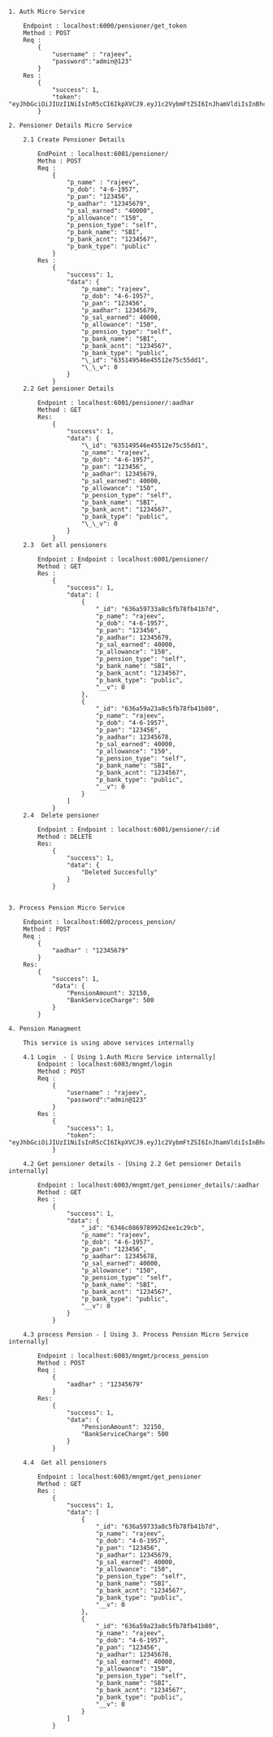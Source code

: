     1. Auth Micro Service

        Endpoint : localhost:6000/pensioner/get_token
        Method : POST
        Req :
            {
                "username" : "rajeev",
                "password":"admin@123"
            }
        Res :
            {
                "success": 1,
                "token": "eyJhbGciOiJIUzI1NiIsInR5cCI6IkpXVCJ9.eyJ1c2VybmFtZSI6InJhamVldiIsInBhc3N3b3JkIjoiYWRtaW5AMTIzIiwiYWFkaGFyIjoiMTIzNDU2NzgiLCJpYXQiOjE2NjYyNzE1MzUsImV4cCI6MTY2NjI3MzMzNX0.p7HfoDzWjjAXXO8Zy00ErMkKTg8uehyPH1xDUxErpWk"
            }

    2. Pensioner Details Micro Service

        2.1 Create Pensioner Details

            EndPoint : localhost:6001/pensioner/
            Metho : POST
            Req :
                {
                    "p_name" : "rajeev",
                    "p_dob": "4-6-1957",
                    "p_pan": "123456",
                    "p_aadhar": "12345679",
                    "p_sal_earned": "40000",
                    "p_allowance": "150",
                    "p_pension_type": "self",
                    "p_bank_name": "SBI",
                    "p_bank_acnt": "1234567",
                    "p_bank_type": "public"
                }
            Res :
                {
                    "success": 1,
                    "data": {
                        "p_name": "rajeev",
                        "p_dob": "4-6-1957",
                        "p_pan": "123456",
                        "p_aadhar": 12345679,
                        "p_sal_earned": 40000,
                        "p_allowance": "150",
                        "p_pension_type": "self",
                        "p_bank_name": "SBI",
                        "p_bank_acnt": "1234567",
                        "p_bank_type": "public",
                        "\_id": "635149546e45512e75c55dd1",
                        "\_\_v": 0
                    }
                }
        2.2 Get pensioner Details

            Endpoint : localhost:6001/pensioner/:aadhar
            Method : GET
            Res:
                {
                    "success": 1,
                    "data": {
                        "\_id": "635149546e45512e75c55dd1",
                        "p_name": "rajeev",
                        "p_dob": "4-6-1957",
                        "p_pan": "123456",
                        "p_aadhar": 12345679,
                        "p_sal_earned": 40000,
                        "p_allowance": "150",
                        "p_pension_type": "self",
                        "p_bank_name": "SBI",
                        "p_bank_acnt": "1234567",
                        "p_bank_type": "public",
                        "\_\_v": 0
                    }
                }
        2.3  Get all pensioners

            Endpoint : Endpoint : localhost:6001/pensioner/
            Method : GET
            Res :
                {
                    "success": 1,
                    "data": [
                        {
                            "_id": "636a59733a8c5fb78fb41b7d",
                            "p_name": "rajeev",
                            "p_dob": "4-6-1957",
                            "p_pan": "123456",
                            "p_aadhar": 12345679,
                            "p_sal_earned": 40000,
                            "p_allowance": "150",
                            "p_pension_type": "self",
                            "p_bank_name": "SBI",
                            "p_bank_acnt": "1234567",
                            "p_bank_type": "public",
                            "__v": 0
                        },
                        {
                            "_id": "636a59a23a8c5fb78fb41b80",
                            "p_name": "rajeev",
                            "p_dob": "4-6-1957",
                            "p_pan": "123456",
                            "p_aadhar": 12345678,
                            "p_sal_earned": 40000,
                            "p_allowance": "150",
                            "p_pension_type": "self",
                            "p_bank_name": "SBI",
                            "p_bank_acnt": "1234567",
                            "p_bank_type": "public",
                            "__v": 0
                        }
                    ]
                }
        2.4  Delete pensioner

            Endpoint : Endpoint : localhost:6001/pensioner/:id
            Method : DELETE
            Res:
                {
                    "success": 1,
                    "data": {
                        "Deleted Succesfully"
                    }
                }


    3. Process Pension Micro Service

        Endpoint : localhost:6002/process_pension/
        Method : POST
        Req :
            {
                "aadhar" : "12345679"
            }
        Res:
            {
                "success": 1,
                "data": {
                    "PensionAmount": 32150,
                    "BankServiceCharge": 500
                }
            }

    4. Pension Managment

        This service is using above services internally

        4.1 Login  - [ Using 1.Auth Micro Service internally]
            Endpoint : localhost:6003/mngmt/login
            Method : POST
            Req :
                {
                    "username" : "rajeev",
                    "password":"admin@123"
                }
            Res :
                {
                    "success": 1,
                    "token": "eyJhbGciOiJIUzI1NiIsInR5cCI6IkpXVCJ9.eyJ1c2VybmFtZSI6InJhamVldiIsInBhc3N3b3JkIjoiYWRtaW5AMTIzIiwiYWFkaGFyIjoiMTIzNDU2NzgiLCJpYXQiOjE2NjYyNzE1MzUsImV4cCI6MTY2NjI3MzMzNX0.p7HfoDzWjjAXXO8Zy00ErMkKTg8uehyPH1xDUxErpWk"
                }

        4.2 Get pensioner details - [Using 2.2 Get pensioner Details internally]

            Endpoint : localhost:6003/mngmt/get_pensioner_details/:aadhar
            Method : GET
            Res :
                {
                    "success": 1,
                    "data": {
                        "_id": "6346c086978992d2ee1c29cb",
                        "p_name": "rajeev",
                        "p_dob": "4-6-1957",
                        "p_pan": "123456",
                        "p_aadhar": 12345678,
                        "p_sal_earned": 40000,
                        "p_allowance": "150",
                        "p_pension_type": "self",
                        "p_bank_name": "SBI",
                        "p_bank_acnt": "1234567",
                        "p_bank_type": "public",
                        "__v": 0
                    }
                }

        4.3 process Pension - [ Using 3. Process Pension Micro Service internally]

            Endpoint : localhost:6003/mngmt/process_pension
            Method : POST
            Req :
                {
                    "aadhar" : "12345679"
                }
            Res:
                {
                    "success": 1,
                    "data": {
                        "PensionAmount": 32150,
                        "BankServiceCharge": 500
                    }
                }

        4.4  Get all pensioners

            Endpoint : localhost:6003/mngmt/get_pensioner
            Method : GET
            Res :
                {
                    "success": 1,
                    "data": [
                        {
                            "_id": "636a59733a8c5fb78fb41b7d",
                            "p_name": "rajeev",
                            "p_dob": "4-6-1957",
                            "p_pan": "123456",
                            "p_aadhar": 12345679,
                            "p_sal_earned": 40000,
                            "p_allowance": "150",
                            "p_pension_type": "self",
                            "p_bank_name": "SBI",
                            "p_bank_acnt": "1234567",
                            "p_bank_type": "public",
                            "__v": 0
                        },
                        {
                            "_id": "636a59a23a8c5fb78fb41b80",
                            "p_name": "rajeev",
                            "p_dob": "4-6-1957",
                            "p_pan": "123456",
                            "p_aadhar": 12345678,
                            "p_sal_earned": 40000,
                            "p_allowance": "150",
                            "p_pension_type": "self",
                            "p_bank_name": "SBI",
                            "p_bank_acnt": "1234567",
                            "p_bank_type": "public",
                            "__v": 0
                        }
                    ]
                }

